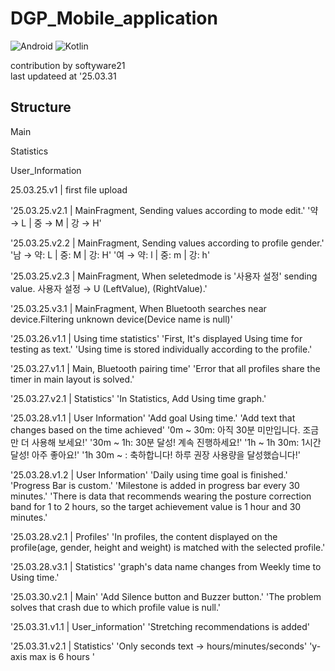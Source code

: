# DGP_Mobile_application

![Android](https://img.shields.io/badge/Android-3DDC84?style=for-the-badge&logo=android&logoColor=white)
![Kotlin](https://img.shields.io/badge/kotlin-%237F52FF.svg?style=for-the-badge&logo=kotlin&logoColor=white)

contribution by softyware21<br/>
last updateed at '25.03.31

## Structure

Main

Statistics

User_Information




25.03.25.v1 | first file upload

'25.03.25.v2.1 | MainFragment, Sending values according to mode edit.'
'약 → L | 중 → M | 강 → H'

'25.03.25.v2.2 | MainFragment, Sending values according to profile gender.'
'남 → 약: L | 중: M | 강: H'
'여 → 약: l | 중: m | 강: h'

'25.03.25.v2.3 | MainFragment, When seletedmode is '사용자 설정' sending value.
사용자 설정 → U (LeftValue), (RightValue).'

'25.03.25.v3.1 | MainFragment, When Bluetooth searches near device.Filtering unknown device(Device name is null)'

'25.03.26.v1.1 | Using time statistics'
'First, It's displayed Using time for testing as text.'
'Using time is stored individually according to the profile.'

'25.03.27.v1.1 | Main, Bluetooth pairing time'
'Error that all profiles share the timer in main layout is solved.'

'25.03.27.v2.1 | Statistics'
'In Statistics, Add Using time graph.'

'25.03.28.v1.1 | User Information'
'Add goal Using time.'
'Add text that changes based on the time achieved'
'0m ~ 30m: 아직 30분 미만입니다. 조금만 더 사용해 보세요!'
'30m ~ 1h: 30분 달성! 계속 진행하세요!'
'1h ~ 1h 30m: 1시간 달성! 아주 좋아요!'
'1h 30m ~ : 축하합니다! 하루 권장 사용량을 달성했습니다!'

'25.03.28.v1.2 | User Information'
'Daily using time goal is finished.'
'Progress Bar is custom.'
'Milestone is added in progress bar every 30 minutes.'
'There is data that recommends wearing the posture correction band for 1 to 2 hours, so the target achievement value is 1 hour and 30 minutes.'

'25.03.28.v2.1 | Profiles'
'In profiles, the content displayed on the profile(age, gender, height and weight) is matched with the selected profile.'

'25.03.28.v3.1 | Statistics'
'graph's data name changes from Weekly time to Using time.'

'25.03.30.v2.1 | Main'
'Add Silence button and Buzzer button.'
'The problem solves that crash due to which profile value is null.'

'25.03.31.v1.1 | User_information'
'Stretching recommendations is added'

'25.03.31.v2.1 | Statistics'
'Only seconds text → hours/minutes/seconds'
'y-axis max is 6 hours '